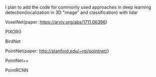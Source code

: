 I plan to add the code for commonly used approaches in deep learning detection(localization in 3D "image" and classification) with lidar

VoxelNet(paper: https://arxiv.org/abs/1711.06396)

PIXOR()

BirdNet

PointNet(paper: http://stanford.edu/~rqi/pointnet/)

PointNet++

PointRCNN



